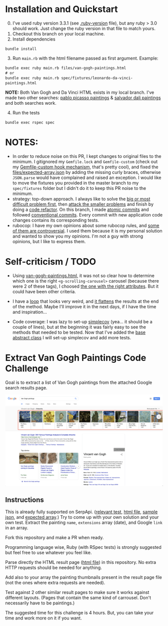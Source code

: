 # Installation and Quickstart
0. I've used ruby version 3.3.1 (see [.ruby-version](https://github.com/KarlHeitmann/code-challenge/blob/karl/.ruby-version) file), but any ruby > 3.0 should work. Just change the ruby version in that file to match yours.
1. Checkout this branch on your local machine.
2. Install dependencies
```
bundle install
```
3. Run `main.rb` with the html filename passed as first argument. Example:
```
bundle exec ruby main.rb files/van-gogh-paintings.html 
# or
bundle exec ruby main.rb spec/fixtures/leonardo-da-vinci-paintings.html 
```
**NOTE:** Both Van Gogh and Da Vinci HTML exists in my local branch. I've made two other searches: [pablo picasso paintings](https://www.google.com/search?q=pablo+picasso+paintings&sca_esv=77e9856747e8aa3f&sca_upv=1&sxsrf=ADLYWIJfOULzPuSWTZzzZbeL8_Mms1hIDw%3A1724007232476&source=hp&ei=QEPCZtXBGo7J1sQP0vG22Q8&iflsig=AL9hbdgAAAAAZsJRULswXzOwmvdnodegAK3vRBZuI6C6&ved=0ahUKEwjV4be1m_-HAxWOpJUCHdK4LfsQ4dUDCBY&uact=5&oq=pablo+picasso+paintings&gs_lp=Egdnd3Mtd2l6IhdwYWJsbyBwaWNhc3NvIHBhaW50aW5nczIKEAAYgAQYRhj7ATIFEAAYgAQyBRAAGIAEMgUQABiABDIFEAAYgAQyBRAAGIAEMgUQABiABDIFEAAYgAQyBRAAGIAEMgUQABiABEjkIVAAWI0gcAB4AJABAJgBvwmgAZgjqgEOMTYuMy4xLjUtMS4xLjG4AQPIAQD4AQGYAhegAoEkwgIKEAAYgAQYQxiKBcICChAuGIAEGEMYigXCAgUQLhiABMICCxAuGIAEGNEDGMcBwgILEC4YgAQYxwEYrwHCAg8QABiABBhDGIoFGEYY-wGYAwCSBxAxNi4zLjEuMC4xLjAuMS4xoAeMiAI&sclient=gws-wiz) & [salvador dali paintings](https://www.google.com/search?q=salvador+dali+paintings&sca_esv=77e9856747e8aa3f&sca_upv=1&sxsrf=ADLYWIL4sb9Augz0izimFaHKHppzDcFYMQ%3A1724007214473&source=hp&ei=LkPCZvzgGpTP1sQPx_GwAQ&iflsig=AL9hbdgAAAAAZsJRPoI75iIf2PfnhoFSSXOh2r67O3iO&ved=0ahUKEwj8r-2sm_-HAxWUp5UCHcc4LAAQ4dUDCBY&uact=5&oq=salvador+dali+paintings&gs_lp=Egdnd3Mtd2l6IhdzYWx2YWRvciBkYWxpIHBhaW50aW5nczIPEAAYgAQYQxiKBRhGGPsBMgoQABiABBhDGIoFMgUQABiABDIFEAAYgAQyBRAAGIAEMgUQABiABDIFEAAYgAQyBRAAGIAEMgUQABiABDIFEAAYgARI3h9QAFiGHnAAeACQAQCYAWagAfsLqgEEMjIuMbgBA8gBAPgBAZgCF6AC1AzCAgoQLhiABBhDGIoFwgILEC4YgAQY0QMYxwHCAgUQLhiABMICEBAuGIAEGNEDGEMYxwEYigXCAg4QLhiABBjHARiOBRivAcICCxAuGIAEGMcBGK8BmAMAkgcEMjEuMqAH_IEC&sclient=gws-wiz)  and both searches work. 

4. Run the tests
```
bundle exec rspec spec
```

# NOTES:

- In order to reduce noise on this PR, I kept changes to original files to the minimum. I gitignored my `Gemfile.lock` and `Gemfile-custom` (check out my [Gemfile-custom hook mechanism](https://github.com/KarlHeitmann/code-challenge/blob/4c46792d3747433a1a70bf0b5feced8a47574d62/Gemfile#L10), that's pretty cool), and fixed the [files/expected-array.json](https://github.com/serpapi/code-challenge/pull/277/commits/775d5419ce46bc4c778594edfa3fb990ea2908fd) by adding the missing curly braces, otherwise `JSON.parse` would have complained and raised an exception. I would like to move the fixtures you provided in the master branch to my `spec/fixtures` folder but I didn't do it to keep this PR noise to the minimum.
- strategy: top-down approach. I always like to solve the [big or most difficult problem first](https://github.com/serpapi/code-challenge/pull/277/commits/8e1c882c4645e0590186c47cbe440c1f6eda8df9), then [attack the smaller problems](https://github.com/serpapi/code-challenge/pull/277/commits/cc4b1f79f253ceccc30460fbb61ad95d08dffa10) and finish by doing a [code refactor](https://github.com/serpapi/code-challenge/pull/277/commits/4c46792d3747433a1a70bf0b5feced8a47574d62). On this branch, I made [atomic commits](https://www.aleksandrhovhannisyan.com/blog/atomic-git-commits/) and followed [conventional commits](https://www.conventionalcommits.org/en/v1.0.0/). Every commit with new application code changes contains its corresponding tests.
- rubocop: I have my own opinions about some rubocop rules, and [some of them are controversial](https://github.com/KarlHeitmann/code-challenge/blob/4c46792d3747433a1a70bf0b5feced8a47574d62/.rubocop.yml#L6). I used them because it is my personal solution and wanted to show you my opinions. I'm not a guy with strong opinions, but I like to express them.

# Self-criticism / TODO

- Using [van-gogh-paintings.html](https://github.com/KarlHeitmann/code-challenge/blob/karl/files/van-gogh-paintings.html), it was not so clear how to determine which one is the right `<g-scrolling-carousel>` carousel (because there were 2 of these tags), I choosed [the one with the right attributes](https://github.com/KarlHeitmann/code-challenge/blob/4c46792d3747433a1a70bf0b5feced8a47574d62/lib/image_parser.rb#L43). But it could have been other criteria.

- I have a [loop](https://github.com/KarlHeitmann/code-challenge/blob/4c46792d3747433a1a70bf0b5feced8a47574d62/lib/image_parser.rb#L17) that looks very weird, and [it flattens](https://github.com/KarlHeitmann/code-challenge/blob/4c46792d3747433a1a70bf0b5feced8a47574d62/lib/image_parser.rb#L24) the results at the end of the method. Maybe I'll improve it in the next days, if I have the time and inspiration...

- Code coverage: I was lazy to set-up [simplecov](https://github.com/simplecov-ruby/simplecov) (yea... it should be a couple of lines), but at the beginning it was fairly easy to see the methods that needed to be tested. Now that I've added the [base abstract class](https://github.com/KarlHeitmann/code-challenge/blob/karl/lib/base_thumbnail_scraper.rb) I will set-up simplecov and add more tests.


# Extract Van Gogh Paintings Code Challenge

Goal is to extract a list of Van Gogh paintings from the attached Google search results page.

![Van Gogh paintings](https://github.com/serpapi/code-challenge/blob/master/files/van-gogh-paintings.png?raw=true "Van Gogh paintings")

## Instructions

This is already fully supported on SerpApi. ([relevant test], [html file], [sample json], and [expected array].)
Try to come up with your own solution and your own test.
Extract the painting `name`, `extensions` array (date), and Google `link` in an array.

Fork this repository and make a PR when ready.

Programming language wise, Ruby (with RSpec tests) is strongly suggested but feel free to use whatever you feel like.

Parse directly the HTML result page ([html file]) in this repository. No extra HTTP requests should be needed for anything.

[relevant test]: https://github.com/serpapi/test-knowledge-graph-desktop/blob/master/spec/knowledge_graph_claude_monet_paintings_spec.rb
[sample json]: https://raw.githubusercontent.com/serpapi/code-challenge/master/files/van-gogh-paintings.json
[html file]: https://raw.githubusercontent.com/serpapi/code-challenge/master/files/van-gogh-paintings.html
[expected array]: https://raw.githubusercontent.com/serpapi/code-challenge/master/files/expected-array.json

Add also to your array the painting thumbnails present in the result page file (not the ones where extra requests are needed). 

Test against 2 other similar result pages to make sure it works against different layouts. (Pages that contain the same kind of carrousel. Don't necessarily have to be paintings.)

The suggested time for this challenge is 4 hours. But, you can take your time and work more on it if you want.
